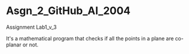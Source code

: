 # Asgn_2_GitHub_AI_2004

Assignment Lab1_v_3 

It's a mathematical program that checks if all the points in a plane are co-planar or not.
